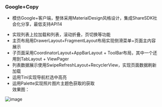 ### Google+Copy 
 - 模仿Google+客户端，整体采用MaterialDesign风格设计，集成ShareSDK社会化分享，最低支持API14
 * 实现列表上拉加载和列表，滚动折叠，页切换等功能
 * 主页布局用DrawerLayout+FragmentLayout布局实现侧滑菜单+页面主内容展示
 * 子页面采用CoordinatorLayout+AppBarLayout + ToolBar布局，其中一个还用到TabLayout + ViewPager
 * 列表数据展示使用SwipeRefreshLayout+RecyclerView，实现页面数据刷新加载
 * 运用Tini实现导航栏选中高亮
 * 运用Palette实现照片图片主题色获取的获取	
 效果图：
 
![image](https://github.com/sjy1991/Google-Copy/blob/master/gif/googleCopy.gif)
